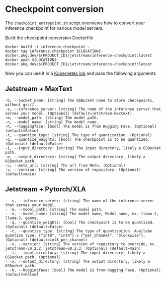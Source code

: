 # Checkpoint conversion

The `checkpoint_entrypoint.sh` script overviews how to convert your inference checkpoint for various model servers.

Build the checkpoint conversion Dockerfile
```
docker build -t inference-checkpoint .
docker tag inference-checkpoint ${LOCATION}-docker.pkg.dev/${PROJECT_ID}/jetstream/inference-checkpoint:latest
docker push ${LOCATION}-docker.pkg.dev/${PROJECT_ID}/jetstream/inference-checkpoint:latest
```

Now you can use it in a [Kubernetes job](../jetstream/maxtext/single-host-inference/checkpoint-job.yaml) and pass the following arguments

## Jetstream + MaxText
```
-b, --bucket_name: [string] The GSBucket name to store checkpoints, without gs://.
-s, --inference_server: [string] The name of the inference server that serves your model. (Optional) (default=jetstream-maxtext)
-m, --model_path: [string] The model path.
-n, --model_name: [string] The model name.
-h, --huggingface: [bool] The model is from Hugging Face. (Optional) (default=False)
-t, --quantize_type: [string] The type of quantization. (Optional)
-q, --quantize_weights: [bool] The checkpoint is to be quantized. (Optional) (default=False)
-i, --input_directory: [string] The input directory, likely a GSBucket path.
-o, --output_directory: [string] The output directory, likely a GSBucket path.
-u, --meta_url: [string] The url from Meta. (Optional)
-v, --version: [string] The version of repository. (Optional) (default=main)
```

## Jetstream + Pytorch/XLA
```
- -s, --inference_server: [string] The name of the inference server that serves your model.
- -m, --model_path: [string] The model path.
- -n, --model_name: [string] The model name, Model name, ex. llama-2, llama-3, gemma.
- -q, --quantize_weights: [bool] The checkpoint is to be quantized. (Optional) (default=False)
- -t, --quantize_type: [string] The type of quantization. Availabe quantize type: {"int8", "int4"} x {"per_channel", "blockwise"}. (Optional) (default=int8_per_channel)
- -v, --version: [string] The version of repository to override, ex. jetstream-v0.2.2, jetstream-v0.2.3. (Optional) (default=main)
- -i, --input_directory: [string] The input directory, likely a GSBucket path. (Optional)
- -o, --output_directory: [string] The output directory, likely a GSBucket path.
- -h, --huggingface: [bool] The model is from Hugging Face. (Optional) (default=False)
```